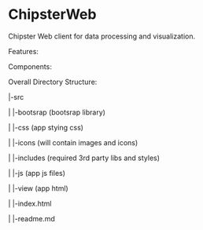 ChipsterWeb
====================

Chipster Web client for data processing and visualization.

Features:


Components:


Overall Directory Structure:

|-src

| |-bootsrap (bootsrap library)

| |-css (app stying css)

| |-icons (will contain images and icons)

| |-includes (required 3rd party libs and styles)

| |-js (app js files)

| |-view (app html)

| |-index.html

| |-readme.md



